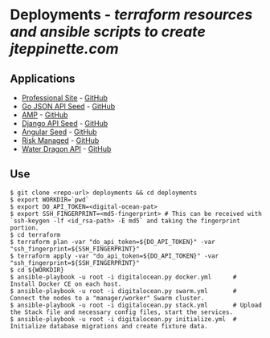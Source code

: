 # Deployments - *terraform resources and ansible scripts to create jteppinette.com*

## Applications

* [Professional Site](http://jteppinette.com) - [GitHub](http://github.com/jteppinette/professional-site)
* [Go JSON API Seed](http://go-json-api-seed.jteppinette.com) - [GitHub](http://github.com/jteppinette/go-json-api-seed)
* [AMP](http://amp.jteppinette.com) - [GitHub](http://github.com/jteppinette/amp)
* [Django API Seed](http://django-api-seed.jteppinette.com) - [GitHub](http://github.com/jteppinette/django-api-seed)
* [Angular Seed](http://angular-seed.jteppinette.com) - [GitHub](http://github.com/jteppinette/angular-seed)
* [Risk Managed](http://risk-managed.jteppinette.com) - [GitHub](http://github.com/jteppinette/risk-managed)
* [Water Dragon API](http://api.water-dragon.jteppinette.com) - [GitHub](http://github.com/jteppinette/water-dragon-api)

## Use

```
$ git clone <repo-url> deployments && cd deployments
$ export WORKDIR=`pwd`
$ export DO_API_TOKEN=<digital-ocean-pat>
$ export SSH_FINGERPRINT=<md5-fingerprint> # This can be received with `ssh-keygen -lf <id_rsa-path> -E md5` and taking the fingerprint portion.
$ cd terraform
$ terraform plan -var "do_api_token=${DO_API_TOKEN}" -var "ssh_fingerprint=${SSH_FINGERPRINT}"
$ terraform apply -var "do_api_token=${DO_API_TOKEN}" -var "ssh_fingerprint=${SSH_FINGERPRINT}"
$ cd ${WORKDIR}
$ ansible-playbook -u root -i digitalocean.py docker.yml      # Install Docker CE on each host.
$ ansible-playbook -u root -i digitalocean.py swarm.yml       # Connect the nodes to a "manager/worker" Swarm cluster.
$ ansible-playbook -u root -i digitalocean.py stack.yml       # Upload the Stack file and necessary config files, start the services.
$ ansible-playbook -u root -i digitalocean.py initialize.yml  # Initialize database migrations and create fixture data.
```
